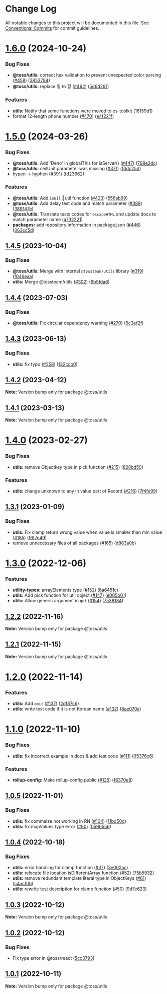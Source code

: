 # Change Log

All notable changes to this project will be documented in this file.
See [Conventional Commits](https://conventionalcommits.org) for commit guidelines.

# [1.6.0](https://github.com/toss/slash/compare/@toss/utils@1.5.0...@toss/utils@1.6.0) (2024-10-24)


### Bug Fixes

* **@toss/utils:** correct hex validation to prevent unexpected color parsing ([#458](https://github.com/toss/slash/issues/458)) ([3853784](https://github.com/toss/slash/commit/38537845e586556863f0c126e63da1aea7aa0907))
* **@toss/utils:** replace 힇 to 힣 ([#492](https://github.com/toss/slash/issues/492)) ([5d6d291](https://github.com/toss/slash/commit/5d6d291ed1a76b9c8db90d9f6c160a080cc89001))


### Features

* **utils:** Notify that some functions were moved to es-toolkit ([16159d1](https://github.com/toss/slash/commit/16159d1869743ace6d6f6b25445bad03374fd6d3))
* format 12-length phone number ([#470](https://github.com/toss/slash/issues/470)) ([e4f221f](https://github.com/toss/slash/commit/e4f221fb8d82461c4214836b8d4531e3bf08de00))





# [1.5.0](https://github.com/toss/slash/compare/@toss/utils@1.4.6...@toss/utils@1.5.0) (2024-03-26)


### Bug Fixes

* **@toss/utils:** Add 'Deno' in globalThis for isServer() ([#447](https://github.com/toss/slash/issues/447)) ([798e2dc](https://github.com/toss/slash/commit/798e2dcd40d2774655fdb31d00282b060e81d256))
* **@toss/utils:** ceilUnit parameter was missing ([#371](https://github.com/toss/slash/issues/371)) ([f0dc25d](https://github.com/toss/slash/commit/f0dc25d3247a14ee1a90b4dd732512240a3dac9f))
* hypen -> hyphen ([#391](https://github.com/toss/slash/issues/391)) ([fd23662](https://github.com/toss/slash/commit/fd236628a000b1533e45b1a0fe3c404aceebfcba))


### Features

* **@toss/utils:** Add `isNil` util function ([#423](https://github.com/toss/slash/issues/423)) ([556ab99](https://github.com/toss/slash/commit/556ab99a33d017ce9de7b582d01762d76eec4c8e))
* **@toss/utils:** Add delay test code and match parameter ([#388](https://github.com/toss/slash/issues/388)) ([389147e](https://github.com/toss/slash/commit/389147e7e3d56c2312c93452612a733f492d3380))
* **@toss/utils:** Translate tests codes for `escapeHTML` and update docs to match parameter name ([a732221](https://github.com/toss/slash/commit/a732221611579922240720d6973ea9f875975f43))
* **packages:** add repository information in package.json ([#446](https://github.com/toss/slash/issues/446)) ([063cc5d](https://github.com/toss/slash/commit/063cc5d4699b1ba0dc20db3d2bb7dc673947500b))





## [1.4.5](https://github.com/toss/slash/compare/@toss/utils@1.4.4...@toss/utils@1.4.5) (2023-10-04)

### Bug Fixes

* **@toss/utils:** Merge with internal `@tossteam/utils` library ([#319](https://github.com/toss/slash/issues/319)) ([f046eaa](https://github.com/toss/slash/commit/f046eaa50236526c91166d730b0b659caf4141d2))
* **utils:** Merge @tossteam/utils ([#302](https://github.com/toss/slash/issues/302)) ([9b5fda6](https://github.com/toss/slash/commit/9b5fda64696cdf90f004c90a37ad1e6c9d59bace))

## [1.4.4](https://github.com/toss/slash/compare/@toss/utils@1.4.3...@toss/utils@1.4.4) (2023-07-03)

### Bug Fixes

* **@toss/utils:** Fix circular dependency warning ([#270](https://github.com/toss/slash/issues/270)) ([6c3ef2f](https://github.com/toss/slash/commit/6c3ef2f095c547a6d016c5fedca67f5235c1ee0b))

## [1.4.3](https://github.com/toss/slash/compare/@toss/utils@1.4.2...@toss/utils@1.4.3) (2023-06-13)

### Bug Fixes

* **utils:** fix typo ([#258](https://github.com/toss/slash/issues/258)) ([132ccb0](https://github.com/toss/slash/commit/132ccb0a670a7edf2f2a1d245f9ac9ae4e8a383b))

## [1.4.2](https://github.com/toss/slash/compare/@toss/utils@1.4.1...@toss/utils@1.4.2) (2023-04-12)

**Note:** Version bump only for package @toss/utils

## [1.4.1](https://github.com/toss/slash/compare/@toss/utils@1.4.0...@toss/utils@1.4.1) (2023-03-13)

**Note:** Version bump only for package @toss/utils

# [1.4.0](https://github.com/toss/slash/compare/@toss/utils@1.3.1...@toss/utils@1.4.0) (2023-02-27)

### Bug Fixes

* **utils:** remove Objectkey type in pick function ([#215](https://github.com/toss/slash/issues/215)) ([828bd50](https://github.com/toss/slash/commit/828bd50fd3e2c64fd59a6ac305f86ae7fd2ffde4))

### Features

* **utils:** change unknown to any in value part of Record ([#216](https://github.com/toss/slash/issues/216)) ([7f4fe99](https://github.com/toss/slash/commit/7f4fe99dd16772a0b5a3f0ab8e89428f7ae39835))

## [1.3.1](https://github.com/toss/slash/compare/@toss/utils@1.3.0...@toss/utils@1.3.1) (2023-01-09)

### Bug Fixes

* **utils:** Fix clamp return wrong value when value is smaller than min value ([#185](https://github.com/toss/slash/issues/185)) ([f6f7e49](https://github.com/toss/slash/commit/f6f7e49c9e11850c06c7fc4b3e7411a355420a9a))
* remove unnecessary files of all packages ([#165](https://github.com/toss/slash/issues/165)) ([d883a0b](https://github.com/toss/slash/commit/d883a0b2aebdbc2ca39c67902cec754c63921dfe))

# [1.3.0](https://github.com/toss/slash/compare/@toss/utils@1.2.2...@toss/utils@1.3.0) (2022-12-06)

### Features

* **utility-types:** arrayElements type  ([#152](https://github.com/toss/slash/issues/152)) ([6a6451c](https://github.com/toss/slash/commit/6a6451c237ec09dabd1b6ce4d2cba43d2db6bf4c))
* **utils:** Add pick function for util object ([#147](https://github.com/toss/slash/issues/147)) ([e005b01](https://github.com/toss/slash/commit/e005b01a83ca48ac9bfade1979d7897736d7d483))
* **utils:** Allow generic argument in `get` ([#154](https://github.com/toss/slash/issues/154)) ([7538184](https://github.com/toss/slash/commit/7538184655a9c023f35b6fe64c9e46386e5a10f2))

## [1.2.2](https://github.com/toss/slash/compare/@toss/utils@1.2.1...@toss/utils@1.2.2) (2022-11-16)

**Note:** Version bump only for package @toss/utils

## [1.2.1](https://github.com/toss/slash/compare/@toss/utils@1.2.0...@toss/utils@1.2.1) (2022-11-15)

**Note:** Version bump only for package @toss/utils

# [1.2.0](https://github.com/toss/slash/compare/@toss/utils@1.1.0...@toss/utils@1.2.0) (2022-11-14)

### Features

* **utils:** Add `omit` ([#137](https://github.com/toss/slash/issues/137)) ([2df87c6](https://github.com/toss/slash/commit/2df87c63872fa84daa8d90e0c93515811ebd86c3))
* **utils:** write test code if it is not Korean name ([#132](https://github.com/toss/slash/issues/132)) ([8ae070e](https://github.com/toss/slash/commit/8ae070eebd6a4f393d6b23f4b27855b2877288ba))

# [1.1.0](https://github.com/toss/slash/compare/@toss/utils@1.0.5...@toss/utils@1.1.0) (2022-11-10)

### Bug Fixes

* **utils:** fix incorrect example in docs & add test code ([#111](https://github.com/toss/slash/issues/111)) ([05376c6](https://github.com/toss/slash/commit/05376c60583e6ccf6ef6153cb79a4d46a32b7ae6))

### Features

* **rollup-config:** Make rollup-config public ([#125](https://github.com/toss/slash/issues/125)) ([f6370e8](https://github.com/toss/slash/commit/f6370e8c4b0fa926e923b518c26b7071ee0e53da))

## [1.0.5](https://github.com/toss/slash/compare/@toss/utils@1.0.4...@toss/utils@1.0.5) (2022-11-01)

### Bug Fixes

* **utils:** fix commaize not working in RN ([#104](https://github.com/toss/slash/issues/104)) ([11bd50d](https://github.com/toss/slash/commit/11bd50d2bcb15d4fc865b57bd5c8d22ef3d748f3))
* **utils:** fix mapValues type error ([#60](https://github.com/toss/slash/issues/60)) ([0590556](https://github.com/toss/slash/commit/05905560262ec3cf0ae1390081abb8d882265e86))

## [1.0.4](https://github.com/toss/slash/compare/@toss/utils@1.0.3...@toss/utils@1.0.4) (2022-10-18)

### Bug Fixes

* **utils:** error handling for clamp function ([#37](https://github.com/toss/slash/issues/37)) ([3e002ac](https://github.com/toss/slash/commit/3e002ac97e8a09f1d5c19725daf591c086a85445))
* **utils:** relocate file location isDifferentArray function ([#52](https://github.com/toss/slash/issues/52)) ([75b5932](https://github.com/toss/slash/commit/75b593207ab4382151f552b4fc170e4b25b52b6b))
* **utils:** remove redundant template literal type in ObjectKeys ([#61](https://github.com/toss/slash/issues/61)) ([c4acf0b](https://github.com/toss/slash/commit/c4acf0b8a1120af842c065deb6bf08fd5a2e81d2))
* **utils:** rewrite test description for clamp function ([#50](https://github.com/toss/slash/issues/50)) ([9d7e623](https://github.com/toss/slash/commit/9d7e623a6f690855a774109365d774fd2c75e330))

## [1.0.3](https://github.com/toss/slash/compare/@toss/utils@1.0.2...@toss/utils@1.0.3) (2022-10-12)

**Note:** Version bump only for package @toss/utils

## [1.0.2](https://github.com/toss/slash/compare/@toss/utils@1.0.1...@toss/utils@1.0.2) (2022-10-12)

### Bug Fixes

* Fix type error in @toss/react ([5cc3793](https://github.com/toss/slash/commit/5cc37936e8739204f32f9f50ee61570b758343f8))

## [1.0.1](https://github.com/toss/slash/compare/@toss/utils@1.0.0...@toss/utils@1.0.1) (2022-10-11)

**Note:** Version bump only for package @toss/utils
